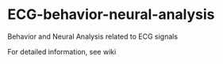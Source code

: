 # ECG-behavior-neural-analysis
Behavior and Neural Analysis related to ECG signals

For detailed information, see wiki